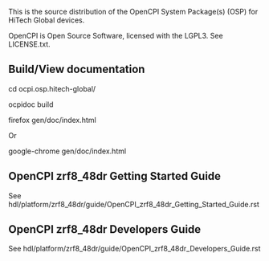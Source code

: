 This is the source distribution of the OpenCPI System Package(s) (OSP) for
HiTech Global devices.

OpenCPI is Open Source Software, licensed with the LGPL3. See LICENSE.txt.

Build/View documentation
---
cd ocpi.osp.hitech-global/

ocpidoc build

firefox gen/doc/index.html

Or

google-chrome gen/doc/index.html

OpenCPI zrf8\_48dr Getting Started Guide
---
See hdl/platform/zrf8\_48dr/guide/OpenCPI\_zrf8\_48dr\_Getting\_Started\_Guide.rst

OpenCPI zrf8\_48dr Developers Guide
---
See hdl/platform/zrf8\_48dr/guide/OpenCPI\_zrf8\_48dr\_Developers\_Guide.rst
